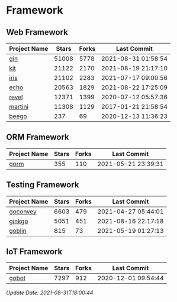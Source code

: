 # Framework

## Web Framework
| Project Name | Stars | Forks | Last Commit |
| ------------ | ----- | ----- | ----------- |
| [gin](https://github.com/gin-gonic/gin) | 51008 | 5778 | 2021-08-31 01:58:54 |
| [kit](https://github.com/go-kit/kit) | 21122 | 2170 | 2021-08-19 21:17:10 |
| [iris](https://github.com/kataras/iris) | 21102 | 2283 | 2021-07-17 09:00:56 |
| [echo](https://github.com/labstack/echo) | 20563 | 1829 | 2021-08-22 17:25:09 |
| [revel](https://github.com/revel/revel) | 12371 | 1399 | 2020-07-12 05:57:36 |
| [martini](https://github.com/go-martini/martini) | 11308 | 1129 | 2017-01-21 21:58:54 |
| [beego](https://github.com/astaxie/beego) | 237 | 69 | 2020-12-13 11:36:23 |

## ORM Framework
| Project Name | Stars | Forks | Last Commit |
| ------------ | ----- | ----- | ----------- |
| [gorm](https://github.com/jinzhu/gorm) | 355 | 110 | 2021-05-21 23:39:31 |

## Testing Framework
| Project Name | Stars | Forks | Last Commit |
| ------------ | ----- | ----- | ----------- |
| [goconvey](https://github.com/smartystreets/goconvey) | 6603 | 479 | 2021-04-27 05:44:01 |
| [ginkgo](https://github.com/onsi/ginkgo) | 5051 | 451 | 2021-08-16 22:17:18 |
| [goblin](https://github.com/franela/goblin) | 815 | 73 | 2021-05-19 01:27:13 |

## IoT Framework
| Project Name | Stars | Forks | Last Commit |
| ------------ | ----- | ----- | ----------- |
| [gobot](https://github.com/hybridgroup/gobot) | 7297 | 912 | 2020-12-01 09:54:44 |

*Update Date: 2021-08-31T18:00:44*